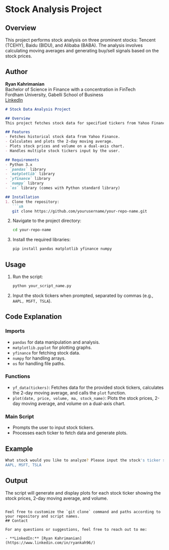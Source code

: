 # Stock Analysis Project

## Overview

This project performs stock analysis on three prominent stocks: Tencent (TCEHY), Baidu (BIDU), and Alibaba (BABA). The analysis involves calculating moving averages and generating buy/sell signals based on the stock prices.

## Author

**Ryan Kahrimanian**  
Bachelor of Science in Finance with a concentration in FinTech  
Fordham University, Gabelli School of Business  
[LinkedIn](https://www.linkedin.com/in/ryankah96/)

```markdown
# Stock Data Analysis Project

## Overview
This project fetches stock data for specified tickers from Yahoo Finance, calculates a 2-day moving average, and visualizes the stock prices along with their volume. The script allows users to input multiple stock tickers and generates plots for each.

## Features
- Fetches historical stock data from Yahoo Finance.
- Calculates and plots the 2-day moving average.
- Plots stock prices and volume on a dual-axis chart.
- Handles multiple stock tickers input by the user.

## Requirements
- Python 3.x
- `pandas` library
- `matplotlib` library
- `yfinance` library
- `numpy` library
- `os` library (comes with Python standard library)

## Installation
1. Clone the repository:
   ```sh
   git clone https://github.com/yourusername/your-repo-name.git
   ```
2. Navigate to the project directory:
   ```sh
   cd your-repo-name
   ```
3. Install the required libraries:
   ```sh
   pip install pandas matplotlib yfinance numpy
   ```

## Usage
1. Run the script:
   ```sh
   python your_script_name.py
   ```
2. Input the stock tickers when prompted, separated by commas (e.g., `AAPL, MSFT, TSLA`).

## Code Explanation
### Imports
- `pandas` for data manipulation and analysis.
- `matplotlib.pyplot` for plotting graphs.
- `yfinance` for fetching stock data.
- `numpy` for handling arrays.
- `os` for handling file paths.

### Functions
- `yf_data(tickers)`: Fetches data for the provided stock tickers, calculates the 2-day moving average, and calls the `plot` function.
- `plot(date, price, volume, ma, stock_name)`: Plots the stock prices, 2-day moving average, and volume on a dual-axis chart.

### Main Script
- Prompts the user to input stock tickers.
- Processes each ticker to fetch data and generate plots.

## Example
```sh
What stock would you like to analyze? Please input the stock's ticker symbol. Please separate tickers with a ','.
AAPL, MSFT, TSLA
```

## Output
The script will generate and display plots for each stock ticker showing the stock prices, 2-day moving average, and volume.

```

Feel free to customize the `git clone` command and paths according to your repository and script names.
## Contact

For any questions or suggestions, feel free to reach out to me:

- **LinkedIn:** [Ryan Kahrimanian](https://www.linkedin.com/in/ryankah96/)
